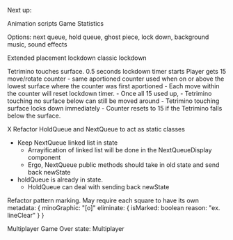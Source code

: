 
Next up:

Animation scripts
Game Statistics


Options: next queue, hold queue, ghost piece, lock down, background music, sound effects


Extended placement lockdown
classic lockdown

Tetrimino touches surface.  0.5 seconds lockdown timer starts
  Player gets 15 move/rotate counter 
    - same aportioned counter used when on or above the lowest surface where the counter was first aportioned
      - Each move within the counter will reset lockdown timer.
      - Once all 15 used up, 
        - Tetrimino touching no surface below can still be moved around
        - Tetrimino touching surface locks down immediately
    - Counter resets to 15 if the Tetrimino falls below the surface. 


X Refactor HoldQueue and NextQueue to act as static classes
  - Keep NextQueue linked list in state
    - Arrayification of linked list will be done in the NextQueueDisplay component
    - Ergo, NextQueue public methods should take in old state and send back newState 
  - holdQueue is already in state.  
    - HoldQueue can deal with sending back newState

Refactor pattern marking.
  May require each square to have its own metadata: {
    minoGraphic: "[o]"
    eliminate: {
      isMarked: boolean
      reason: "ex. lineClear"
    }
  }
  

Multiplayer 
Game Over state: Multiplayer
